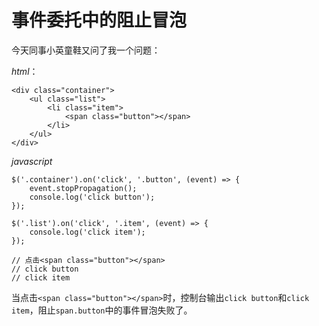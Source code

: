 # 事件委托中的阻止冒泡

今天同事小英童鞋又问了我一个问题：

*html*：
```
<div class="container">
	<ul class="list">
		<li class="item">
			<span class="button"></span>
		</li>
	</ul>
</div>
```

*javascript*
```
$('.container').on('click', '.button', (event) => {
	event.stopPropagation();
	console.log('click button');
});

$('.list').on('click', '.item', (event) => {
	console.log('click item');
});

// 点击<span class="button"></span>
// click button
// click item
```

当点击`<span class="button"></span>`时，控制台输出`click button`和`click item`，阻止`span.button`中的事件冒泡失败了。